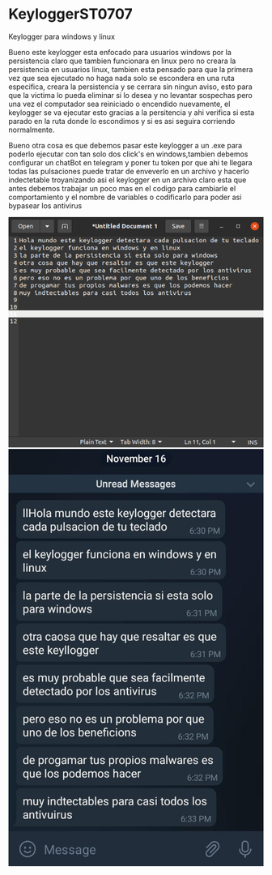 # KeyloggerST0707
Keylogger para windows y linux 

Bueno este keylogger esta enfocado para usuarios windows por la persistencia claro que tambien funcionara en linux
pero no creara la persistencia en usuarios linux, tambien esta pensado para que la primera vez que sea ejecutado no
haga nada solo se  escondera en una ruta especifica, creara la persistencia y se cerrara sin ningun aviso, esto para que la victima
lo pueda eliminar si lo desea y no levantar sospechas pero una vez el computador sea reiniciado o encendido nuevamente, el keylogger 
se va ejecutar esto gracias a la persitencia y ahi verifica si esta parado en la ruta donde lo escondimos y si es asi seguira corriendo normalmente.

Bueno otra cosa es que debemos pasar este keylogger a un .exe para poderlo ejecutar con tan solo
dos click's en windows,tambien debemos configurar un chatBot en telegram y poner tu token por que ahi te llegara todas las pulsaciones
puede tratar de enveverlo en un archivo y hacerlo indectetable troyanizando asi el keylogger en un archivo claro esta que antes debemos trabajar
un poco mas en el codigo para cambiarle el comportamiento y el nombre de variables o codificarlo para poder asi bypasear los antivirus


<img src="Screenshots/Screenshot.png" width="600" >

<img src="Screenshots/TeclasPulsadas.jpeg" width="600" >
